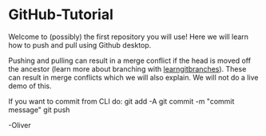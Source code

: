 # GitHub-Tutorial

Welcome to (possibly) the first repository you will use! Here we will learn how to push and pull using Github desktop. 

Pushing and pulling can result in a merge conflict if the head is moved off the ancestor (learn more about branching with [learngitbranches](https://learngitbranching.js.org/?locale=en_US)). These can result in merge conflicts which we will also explain. 
We will not do a live demo of this.

If you want to commit from CLI do:
git add -A
git commit -m "commit message"
git push

-Oliver
